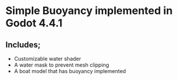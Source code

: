 # Simple Buoyancy implemented in Godot 4.4.1

## Includes;
- Customizable water shader
- A water mask to prevent mesh clipping
- A boat model that has buoyancy implemented
